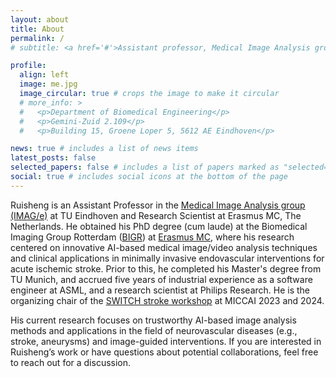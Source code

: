 ```yaml
---
layout: about
title: About
permalink: /
# subtitle: <a href='#'>Assistant professor, Medical Image Analysis group (IMAG/e), Department of Biomedical Engineering, Eindhoven University of Technology (TU/e)</a>

profile:
  align: left
  image: me.jpg
  image_circular: true # crops the image to make it circular
  # more_info: >
  #   <p>Department of Biomedical Engineering</p>
  #   <p>Gemini-Zuid 2.109</p>
  #   <p>Building 15, Groene Loper 5, 5612 AE Eindhoven</p>

news: true # includes a list of news items
latest_posts: false
selected_papers: false # includes a list of papers marked as "selected={true}"
social: true # includes social icons at the bottom of the page
---
```


Ruisheng is an Assistant Professor in the [Medical Image Analysis group (IMAG/e)](https://www.tue.nl/en/research/research-groups/medical-image-analysis) at TU Eindhoven and Research Scientist at Erasmus MC, The Netherlands. He obtained his PhD degree (cum laude) at the Biomedical Imaging Group Rotterdam ([BIGR](https://bigr.nl/)) at [Erasmus MC](https://www.erasmusmc.nl/en/), where his research centered on innovative AI-based medical image/video analysis techniques and clinical applications in minimally invasive endovascular interventions for acute ischemic stroke. Prior to this, he completed his Master's degree from TU Munich, and accrued five years of industrial experience as a software engineer at ASML, and a research scientist at Philips Research. He is the organizing chair of the [SWITCH stroke workshop](https://switchmiccai.github.io/switch/) at MICCAI 2023 and 2024. 

His current research focuses on trustworthy AI-based image analysis methods and applications in the field of neurovascular diseases (e.g., stroke, aneurysms) and image-guided interventions. If you are interested in Ruisheng’s work or have questions about potential collaborations, feel free to reach out for a discussion.
